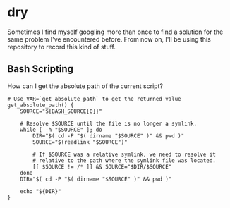 # dry
Sometimes I find myself googling more than once to find a solution for the same problem I've encountered before. From now on, I'll be using this repository to record this kind of stuff.

## Bash Scripting

How can I get the absolute path of the current script?
```shell
# Use VAR=`get_absolute_path` to get the returned value
get_absolute_path() {
    SOURCE="${BASH_SOURCE[0]}"

    # Resolve $SOURCE until the file is no longer a symlink.
    while [ -h "$SOURCE" ]; do
        DIR="$( cd -P "$( dirname "$SOURCE" )" && pwd )"
        SOURCE="$(readlink "$SOURCE")"

        # If $SOURCE was a relative symlink, we need to resolve it
        # relative to the path where the symlink file was located.
        [[ $SOURCE != /* ]] && SOURCE="$DIR/$SOURCE"
    done
    DIR="$( cd -P "$( dirname "$SOURCE" )" && pwd )"

    echo "${DIR}"
}
```
